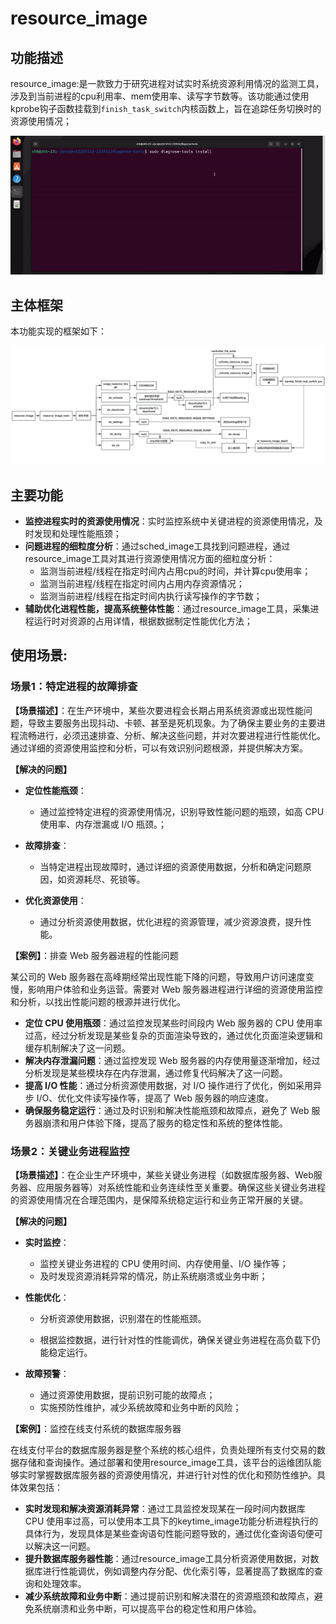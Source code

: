 # resource_image

## 功能描述

resource_image:是一款致力于研究进程对试实时系统资源利用情况的监测工具，涉及到当前进程的cpu利用率、mem使用率、读写字节数等。该功能通过使用kprobe钩子函数挂载到`finish_task_switch`内核函数上，旨在追踪任务切换时的资源使用情况；

![resource_image](../../../images/resource_image.gif)

## 主体框架

本功能实现的框架如下：

![resource_image框架图](images/resource_image框架图.png)

## 主要功能

- **监控进程实时的资源使用情况**：实时监控系统中关键进程的资源使用情况，及时发现和处理性能瓶颈；
- **问题进程的细粒度分析**：通过sched_image工具找到问题进程，通过resource_image工具对其进行资源使用情况方面的细粒度分析：
	- 监测当前进程/线程在指定时间内占用cpu的时间，并计算cpu使用率；
	- 监测当前进程/线程在指定时间内占用内存资源情况；
	- 监测当前进程/线程在指定时间内执行读写操作的字节数；
- **辅助优化进程性能，提高系统整体性能**：通过resource_image工具，采集进程运行时对资源的占用详情，根据数据制定性能优化方法；



## 使用场景:

### **场景1：特定进程的故障排查**

**【场景描述】**：在生产环境中，某些次要进程会长期占用系统资源或出现性能问题，导致主要服务出现抖动、卡顿、甚至是死机现象。为了确保主要业务的主要进程流畅进行，必须迅速排查、分析、解决这些问题，并对次要进程进行性能优化。通过详细的资源使用监控和分析，可以有效识别问题根源，并提供解决方案。

**【解决的问题】**

- **定位性能瓶颈**：
	- 通过监控特定进程的资源使用情况，识别导致性能问题的瓶颈，如高 CPU 使用率、内存泄漏或 I/O 瓶颈。；

- **故障排查**：
	- 当特定进程出现故障时，通过详细的资源使用数据，分析和确定问题原因，如资源耗尽、死锁等。
- **优化资源使用**：
	- 通过分析资源使用数据，优化进程的资源管理，减少资源浪费，提升性能。

**【案例】**：排查 Web 服务器进程的性能问题

某公司的 Web 服务器在高峰期经常出现性能下降的问题，导致用户访问速度变慢，影响用户体验和业务运营。需要对 Web 服务器进程进行详细的资源使用监控和分析，以找出性能问题的根源并进行优化。

- **定位 CPU 使用瓶颈**：通过监控发现某些时间段内 Web 服务器的 CPU 使用率过高，经过分析发现是某些复杂的页面渲染导致的，通过优化页面渲染逻辑和缓存机制解决了这一问题。
- **解决内存泄漏问题**：通过监控发现 Web 服务器的内存使用量逐渐增加，经过分析发现是某些模块存在内存泄漏，通过修复代码解决了这一问题。
- **提高 I/O 性能**：通过分析资源使用数据，对 I/O 操作进行了优化，例如采用异步 I/O、优化文件读写操作等，提高了 Web 服务器的响应速度。
- **确保服务稳定运行**：通过及时识别和解决性能瓶颈和故障点，避免了 Web 服务器崩溃和用户体验下降，提高了服务的稳定性和系统的整体性能。



### **场景2：关键业务进程监控**

**【场景描述】**：在企业生产环境中，某些关键业务进程（如数据库服务器、Web服务器、应用服务器等）对系统性能和业务连续性至关重要。确保这些关键业务进程的资源使用情况在合理范围内，是保障系统稳定运行和业务正常开展的关键。

**【解决的问题】**

- **实时监控**：
	- 监控关键业务进程的 CPU 使用时间、内存使用量、I/O 操作等；
	- 及时发现资源消耗异常的情况，防止系统崩溃或业务中断；

- **性能优化**：

	- 分析资源使用数据，识别潜在的性能瓶颈。

	- 根据监控数据，进行针对性的性能调优，确保关键业务进程在高负载下仍能稳定运行。

- **故障预警**：

	- 通过资源使用数据，提前识别可能的故障点；
	- 实施预防性维护，减少系统故障和业务中断的风险；

**【案例】**：监控在线支付系统的数据库服务器

在线支付平台的数据库服务器是整个系统的核心组件，负责处理所有支付交易的数据存储和查询操作。通过部署和使用resource_image工具，该平台的运维团队能够实时掌握数据库服务器的资源使用情况，并进行针对性的优化和预防性维护。具体效果包括：

- **实时发现和解决资源消耗异常**：通过工具监控发现某在一段时间内数据库 CPU 使用率过高，可以使用本工具下的keytime_image功能分析进程执行的具体行为，发现具体是某些查询语句性能问题导致的，通过优化查询语句便可以解决这一问题。
- **提升数据库服务器性能**：通过resource_image工具分析资源使用数据，对数据库进行性能调优，例如调整内存分配、优化索引等，显著提高了数据库的查询和处理效率。
- **减少系统故障和业务中断**：通过提前识别和解决潜在的资源瓶颈和故障点，避免系统崩溃和业务中断，可以提高平台的稳定性和用户体验。

